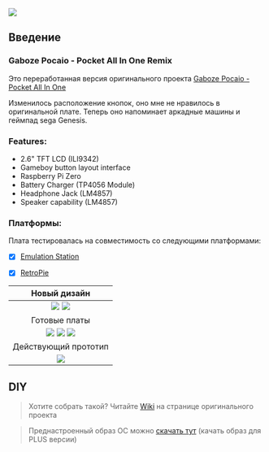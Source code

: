 ![](/images/48fc1c80-bfff-437e-8b99-f0b10b69bc4d.jpg)

## Введение

### Gaboze Pocaio - Pocket All In One Remix
Это переработанная версия оригинального проекта [Gaboze Pocaio - Pocket All In One](https://github.com/32teeth/GabozePocaio-Round1)

Изменилось расположение кнопок, оно мне не нравилось в оригинальной плате. Теперь оно напоминает аркадные машины и геймпад sega Genesis.

### Features:

* 2.6" TFT LCD (ILI9342)
* Gameboy button layout interface
* Raspberry Pi Zero
* Battery Charger (TP4056 Module)
* Headphone Jack (LM4857)
* Speaker capability (LM4857)

### Платформы:

Плата тестировалась на совместимость со следующими платформами:

- [x] [Emulation Station](http://www.emulationstation.org/)
- [x] [RetroPie](https://retropie.org.uk/)


| Новый дизайн |
|:--:|
| <img src=https://github.com/negativ72rus/GabozePocaio-Round1/blob/master/images/5dfad1c0-3666-42fd-9e2d-157c800bff9a.jpg /> <img src=https://github.com/negativ72rus/GabozePocaio-Round1/blob/master/images/530e06a1-0e55-4caf-964f-30db429e3765.jpg />|
| Готовые платы |
| <img src=https://github.com/negativ72rus/GabozePocaio-Round1/blob/master/images/d7906e50-9c4a-4548-8148-556dfa366432.jpg /> <img src=https://github.com/negativ72rus/GabozePocaio-Round1/blob/master/images/b33c2b73-dc01-4825-a0e9-a02c31238bf1.jpg /> <img src=https://github.com/negativ72rus/GabozePocaio-Round1/blob/master/images/d899d9f2-b9c3-4a82-85c9-15aa06289099.jpg />|
| Действующий прототип |
| <img src=https://github.com/negativ72rus/GabozePocaio-Round1/blob/master/images/01.jpg />|


## DIY
> Хотите собрать такой? Читайте [Wiki](https://github.com/32teeth/GabozePocaio-Round1/wiki/) на странице оригинального проекта 

> Преднастроенный образ ОС можно [скачать тут](http://gameboy.32teeth.org/) (качать образ для PLUS версии)
